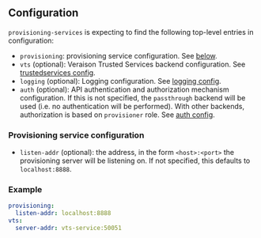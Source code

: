 ## Configuration

`provisioning-services` is expecting to find the following top-level entries in
configuration:

- `provisioning`: provisioning service configuration. See [below](#provisioning-service-configuration).
- `vts` (optional): Veraison Trusted Services backend configuration. See [trustedservices config](/vts/trustedservices/README.md#Configuration).
- `logging` (optional): Logging configuration. See [logging config](/vts/log/README.md#Configuration).
- `auth` (optional): API authentication and authorization mechanism
  configuration. If this is not specified, the `passthrough` backend will be
  used (i.e. no authentication will be performed). With other backends,
  authorization is based on `provisioner` role. See [auth
  config](/auth/README.md#Configuration).

### Provisioning service configuration

- `listen-addr` (optional): the address, in the form `<host>:<port>` the provisioning
  server will be listening on. If not specified, this defaults to
  `localhost:8888`.

### Example

```yaml
provisioning:
  listen-addr: localhost:8888
vts:
  server-addr: vts-service:50051
```

